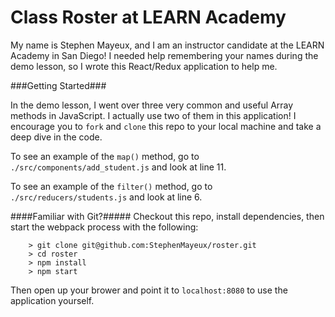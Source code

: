 # Class Roster at LEARN Academy

My name is Stephen Mayeux, and I am an instructor candidate at the LEARN Academy in San Diego! I needed help remembering your names during the demo lesson, so I wrote this React/Redux application to help me.

###Getting Started###

In the demo lesson, I went over three very common and useful Array methods in JavaScript. I actually use two of them in this application! I encourage you to `fork` and `clone` this repo to your local machine and take a deep dive in the code.

To see an example of the `map()` method, go to `./src/components/add_student.js` and look at line 11.

To see an example of the `filter()` method, go to `./src/reducers/students.js` and look at line 6.

####Familiar with Git?#####
Checkout this repo, install dependencies, then start the webpack process with the following:

```
	> git clone git@github.com:StephenMayeux/roster.git
	> cd roster
	> npm install
	> npm start
```

Then open up your brower and point it to `localhost:8080` to use the application yourself.
